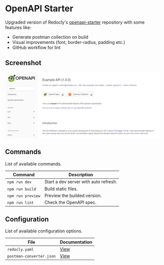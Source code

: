 # OpenAPI Starter

Upgraded version of Redocly's [openapi-starter](https://github.com/Redocly/openapi-starter) repository with some features like:

-   Generate postman collection on build
-   Visual improvements (font, border-radius, padding etc.)
-   GitHub workflow for lint

## Screenshot

![Screenshot](./.github/screenshot.png)

## Commands

List of available commands.

| Command           | Description                           |
| ----------------- | ------------------------------------- |
| `npm run dev`     | Start a dev server with auto refresh. |
| `npm run build`   | Build static files.                   |
| `npm run preview` | Preview the builded version.          |
| `npm run lint`    | Check the OpenAPI spec.               |

## Configuration

List of available configuration options.

| File                     | Documentation                                                                  |
| ------------------------ | ------------------------------------------------------------------------------ |
| `redocly.yaml`           | [View](https://redocly.com/docs/redoc/config)                                  |
| `postman-converter.json` | [View](https://github.com/postmanlabs/openapi-to-postman/blob/HEAD/OPTIONS.md) |
